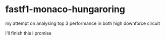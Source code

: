 # fastf1-monaco-hungaroring

my attempt on analysing top 3 performance in both high downforce circuit

i'll finish this i promise